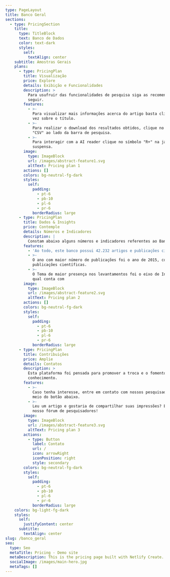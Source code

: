 ```yaml
---
type: PageLayout
title: Banco Geral
sections:
  - type: PricingSection
    title:
      type: TitleBlock
      text: Banco de Dados
      color: text-dark
      styles:
        self:
          textAlign: center
    subtitle: Amostras Gerais
    plans:
      - type: PricingPlan
        title: Visualização
        price: Explore
        details: Exibição e Funcionalidades
        description: >
          Para usufruir das funcionalidades de pesquisa siga as recomendações a
          seguir.
        features:
          - >-
            Para visualizar mais informações acerca do artigo basta clicar uma
            vez sobre o título.
          - >-
            Para realizar o download dos resultados obtidos, clique no botão
            "CSV" ao lado da barra de pesquisa.
          - >-
            Para interagir com a AI reader clique no símbolo "R+" na janela
            suspensa.
        image:
          type: ImageBlock
          url: /images/abstract-feature1.svg
          altText: Pricing plan 1
        actions: []
        colors: bg-neutral-fg-dark
        styles:
          self:
            padding:
              - pt-6
              - pb-10
              - pl-6
              - pr-6
            borderRadius: large
      - type: PricingPlan
        title: Dados & Insights
        price: Contemple
        details: Números e Indicadores
        description: |
          Constam abaixo alguns números e indicadores referentes ao Banco Geral.
        features:
          - 'Ao todo, este banco possui 42.232 artigos e publicações científicas.'
          - >-
            O ano com maior número de publicações foi o ano de 2015, com 3.710
            publicações científicas.
          - >-
            O Tema de maior presença nos levantamentos foi o eixo de Inclusão, o
            qual conta com
        image:
          type: ImageBlock
          url: /images/abstract-feature2.svg
          altText: Pricing plan 2
        actions: []
        colors: bg-neutral-fg-dark
        styles:
          self:
            padding:
              - pt-6
              - pb-10
              - pl-6
              - pr-6
            borderRadius: large
      - type: PricingPlan
        title: Contribuições
        price: Amplie
        details: Contatos
        description: >
          Esta plataforma foi pensada para promover a troca e o fomento de
          conhecimento.
        features:
          - >-
            Caso tenha interesse, entre em contato com nossos pesquisadores por
            meio do botão abaixo.
          - >-
            Leu um artigo e gostaria de compartilhar suas impressões? Entre para
            nosso fórum de pesquisadores!
        image:
          type: ImageBlock
          url: /images/abstract-feature3.svg
          altText: Pricing plan 3
        actions:
          - type: Button
            label: Contato
            url: /
            icon: arrowRight
            iconPosition: right
            style: secondary
        colors: bg-neutral-fg-dark
        styles:
          self:
            padding:
              - pt-6
              - pb-10
              - pl-6
              - pr-6
            borderRadius: large
    colors: bg-light-fg-dark
    styles:
      self:
        justifyContent: center
      subtitle:
        textAlign: center
slug: /banco_geral
seo:
  type: Seo
  metaTitle: Pricing - Demo site
  metaDescription: This is the pricing page built with Netlify Create.
  socialImage: /images/main-hero.jpg
  metaTags: []
---
```

